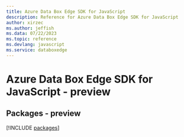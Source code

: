 ```yaml
---
title: Azure Data Box Edge SDK for JavaScript
description: Reference for Azure Data Box Edge SDK for JavaScript
author: xirzec
ms.author: jeffish
ms.data: 07/22/2023
ms.topic: reference
ms.devlang: javascript
ms.service: databoxedge
---
```

# Azure Data Box Edge SDK for JavaScript - preview
## Packages - preview
[!INCLUDE [packages](data-box-edge-index.md)]